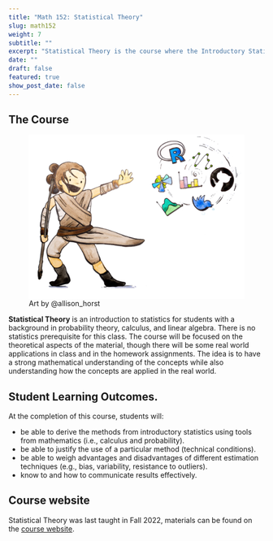 ```yaml
---
title: "Math 152: Statistical Theory"
slug: math152
weight: 7
subtitle: ""
excerpt: "Statistical Theory is the course where the Introductory Statistics concepts are developed using first principles, probability theory, calculus, and linear algebra. Optimality of procedures is derived and discussed:  which measure of 'best' should be used to evaluate a method?"
date: ""
draft: false
featured: true
show_post_date: false
---
```


## The Course

<figure>
<img src="rey.png" align="right">
<figcaption>Art by @allison_horst</figcaption>
</figure>


**Statistical Theory** is an introduction to statistics for students with a background in probability theory, calculus, and linear algebra.  There is no statistics prerequisite for this class. The course will be focused on the theoretical aspects of the material, though there will be some real world applications in class and in the homework assignments. The idea is to have a strong mathematical understanding of the concepts while also understanding how the concepts are applied in the real world.

## Student Learning Outcomes.
At the completion of this course, students will:

* be able to derive the methods from introductory statistics using tools from mathematics (i.e., calculus and probability).
* be able to justify the use of a particular method (technical conditions).
* be able to weigh advantages and disadvantages of different estimation techniques (e.g., bias, variability, resistance to outliers).
* know to and how to communicate results effectively.

## Course website

Statistical Theory was last taught in Fall 2022, materials can be found on the <a href = "https://m152-stat-theory.netlify.app/" target = "_blank">course website</a>.
